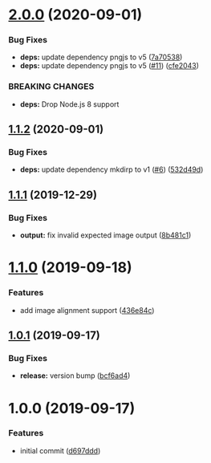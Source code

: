 # [2.0.0](https://github.com/mooyoul/chai-image/compare/v1.1.2...v2.0.0) (2020-09-01)


### Bug Fixes

* **deps:** update dependency pngjs to v5 ([7a70538](https://github.com/mooyoul/chai-image/commit/7a70538c10fefee5d2bf42b7f87f1b8138679f96))
* **deps:** update dependency pngjs to v5 ([#11](https://github.com/mooyoul/chai-image/issues/11)) ([cfe2043](https://github.com/mooyoul/chai-image/commit/cfe204348855df365bb5ce7b7c98b0365219f026))


### BREAKING CHANGES

* **deps:** Drop Node.js 8 support

## [1.1.2](https://github.com/mooyoul/chai-image/compare/v1.1.1...v1.1.2) (2020-09-01)


### Bug Fixes

* **deps:** update dependency mkdirp to v1 ([#6](https://github.com/mooyoul/chai-image/issues/6)) ([532d49d](https://github.com/mooyoul/chai-image/commit/532d49d76b81fb503772a3d130ae1bf3df00f796))

## [1.1.1](https://github.com/mooyoul/chai-image/compare/v1.1.0...v1.1.1) (2019-12-29)


### Bug Fixes

* **output:** fix invalid expected image output ([8b481c1](https://github.com/mooyoul/chai-image/commit/8b481c19d2f73d836e857c01214628411fd26382))

# [1.1.0](https://github.com/mooyoul/chai-image/compare/v1.0.1...v1.1.0) (2019-09-18)


### Features

* add image alignment support ([436e84c](https://github.com/mooyoul/chai-image/commit/436e84c))

## [1.0.1](https://github.com/mooyoul/chai-image/compare/v1.0.0...v1.0.1) (2019-09-17)


### Bug Fixes

* **release:** version bump ([bcf6ad4](https://github.com/mooyoul/chai-image/commit/bcf6ad4))

# 1.0.0 (2019-09-17)


### Features

* initial commit ([d697ddd](https://github.com/mooyoul/chai-image/commit/d697ddd))
